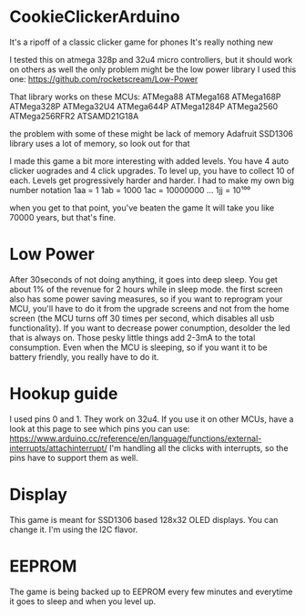 # CookieClickerArduino

   It's a ripoff of a classic clicker game for phones
   It's really nothing new

   I tested this on atmega 328p and 32u4 micro controllers,
   but it should work on others as well
   the only problem might be the low power library
   I used this one: https://github.com/rocketscream/Low-Power

   That library works on these MCUs:
   ATMega88
   ATMega168
   ATMega168P
   ATMega328P
   ATMega32U4
   ATMega644P
   ATMega1284P
   ATMega2560
   ATMega256RFR2
   ATSAMD21G18A

   the problem with some of these might be lack of memory
   Adafruit SSD1306 library uses a lot of memory, so look out for that



   I made this game a bit more interesting with added levels.
   You have 4 auto clicker uogrades and 4 click upgrades.
   To level up, you have to collect 10 of each.
   Levels get progressively harder and harder.
   I had to make my own big number notation
   1aa = 1
   1ab = 1000
   1ac = 10000000
   ...
   1jj = 10¹⁰⁰

   when you get to that point, you've beaten the game
   It will take you like 70000 years, but that's fine.

#   Low Power
   After 30seconds of not doing anything, it goes into deep sleep.
   You get about 1% of the revenue for 2 hours while in sleep mode.
   the first screen also has some power saving measures, so if you want to
   reprogram your MCU, you'll have to do it from the upgrade screens and
   not from the home screen (the MCU turns off 30 times per second, which disables
   all usb functionality). If you want to decrease power conumption, desolder the led
   that is always on. Those pesky little things add 2-3mA to the total consumption.
   Even when the MCU is sleeping, so if you want it to be battery friendly, you really have to do it.

 #  Hookup guide
   I used pins 0 and 1.
   They work on 32u4. If you use it on other MCUs, have a look at this page to see
   which pins you can use: https://www.arduino.cc/reference/en/language/functions/external-interrupts/attachinterrupt/
   I'm handling all the clicks with interrupts, so the pins have to support them as well.


#   Display
   This game is meant for SSD1306 based 128x32 OLED displays.
   You can change it. I'm using the I2C flavor.


 #  EEPROM
   The game is being backed up to EEPROM every few minutes and everytime it goes to sleep and when you level up.

